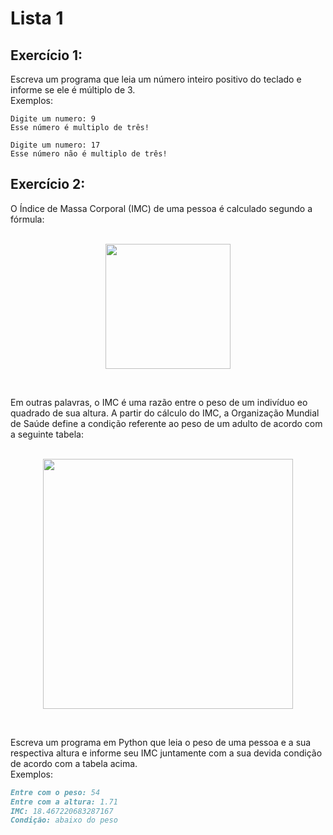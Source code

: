 # Lista 1
## Exercício 1:
Escreva um programa que leia um número inteiro positivo do teclado e informe se ele é múltiplo de 3. <br>
Exemplos:
```
Digite um numero: 9
Esse número é multiplo de três!
```
```
Digite um numero: 17
Esse número não é multiplo de três!
```

## Exercício 2:
O Índice de Massa Corporal (IMC) de uma pessoa é calculado segundo a fórmula: <br> <br>
<p align="center"><img src="https://media.discordapp.net/attachments/780042178424471583/945395749733142608/751211349627109416.png" width="200"></p> <br>

Em outras palavras, o IMC é uma razão entre o peso de um indivíduo eo quadrado de sua altura. A partir do cálculo do IMC, a Organização Mundial de Saúde define a condição referente ao peso de um adulto de acordo com a seguinte tabela: <br> <br>

<p align="center"><img src="https://media.discordapp.net/attachments/859912057163874315/945397258709508166/unknown.png" width="400"></p> <br>

Escreva um programa em Python que leia o peso de uma pessoa e a sua respectiva altura e informe seu IMC juntamente com a sua devida condição de acordo com a tabela acima.<br>
Exemplos:
```md
Entre com o peso: 54
Entre com a altura: 1.71
IMC: 18.467220683287167
Condição: abaixo do peso
```


